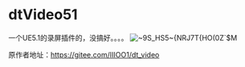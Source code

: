 # dtVideo51
一个UE5.1的录屏插件的，没搞好。。。。
![~9S_HS5~{NRJ7T{HO(0Z`$M](https://github.com/fengfxg/dtVideo51/assets/102640290/2ec27829-83b1-4a72-a9c0-4c5c766d5e5f)


原作者地址：https://gitee.com/IIIOO1/dt_video

